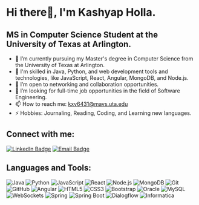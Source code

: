 # Hi there👋, I'm Kashyap Holla.

## MS in Computer Science Student at the University of Texas at Arlington.

- 🔭 I’m currently pursuing my Master's degree in Computer Science from the University of Texas at Arlington. 
- 🌱 I'm skilled in Java, Python, and web development tools and technologies, like JavaScript, React, Angular, MongoDB, and Node.js.
- 👯 I’m open to networking and collaboration opportunities.
- 🤔 I’m looking for full-time job opportunities in the field of Software Engineering.
- 📫 How to reach me: kxv6431@mavs.uta.edu
- ⚡ Hobbies: Journaling, Reading, Coding, and Learning new languages.


## Connect with me:
[![LinkedIn Badge](https://img.shields.io/badge/LinkedIn-0077B5?style=flat&logo=Linkedin&logoColor=white)](https://www.linkedin.com/in/kashyap-holla/)
[![Email Badge](https://img.shields.io/badge/kxv6431%40mavs.uta.edu-blue?style=flat&logo=gmail)](mailto:kxv6431@mavs.uta.edu)

## Languages and Tools:

![Java](https://img.shields.io/badge/Java-ED8B00?style=for-the-badge&logo=java&logoColor=white)
![Python](https://img.shields.io/badge/Python-3776AB?style=for-the-badge&logo=python&logoColor=white)
![JavaScript](https://img.shields.io/badge/JavaScript-F7DF1E?style=for-the-badge&logo=javascript&logoColor=black)
![React](https://img.shields.io/badge/React-20232A?style=for-the-badge&logo=react&logoColor=61DAFB)
![Node.js](https://img.shields.io/badge/Node.js-43853D?style=for-the-badge&logo=node.js&logoColor=white)
![MongoDB](https://img.shields.io/badge/MongoDB-4EA94B?style=for-the-badge&logo=mongodb&logoColor=white)
![Git](https://img.shields.io/badge/Git-F05032?style=for-the-badge&logo=git&logoColor=white)
![GitHub](https://img.shields.io/badge/GitHub-100000?style=for-the-badge&logo=github&logoColor=white)
![Angular](https://img.shields.io/badge/Angular-DD0031?style=for-the-badge&logo=angular&logoColor=white)
![HTML5](https://img.shields.io/badge/HTML5-E34F26?style=for-the-badge&logo=html5&logoColor=white)
![CSS3](https://img.shields.io/badge/CSS3-1572B6?style=for-the-badge&logo=css3&logoColor=white)
![Bootstrap](https://img.shields.io/badge/Bootstrap-7952B3?style=for-the-badge&logo=bootstrap&logoColor=white)
![Oracle](https://img.shields.io/badge/Oracle-F80000?style=for-the-badge&logo=oracle&logoColor=black)
![MySQL](https://img.shields.io/badge/MySQL-4479A1?style=for-the-badge&logo=mysql&logoColor=white)
![WebSockets](https://img.shields.io/badge/WebSockets-000000?style=for-the-badge&logo=websockets&logoColor=white)
![Spring](https://img.shields.io/badge/Spring-6DB33F?style=for-the-badge&logo=spring&logoColor=white)
![Spring Boot](https://img.shields.io/badge/Spring_Boot-6DB33F?style=for-the-badge&logo=spring-boot&logoColor=white)
![Dialogflow](https://img.shields.io/badge/Dialogflow-FF9800?style=for-the-badge&logo=dialogflow&logoColor=white)
![Informatica](https://img.shields.io/badge/Informatica-FF6C37?style=for-the-badge&logo=Informatica&logoColor=white)

